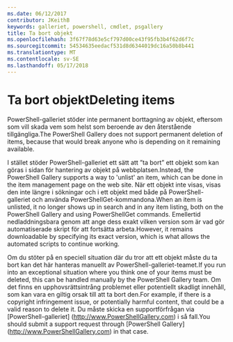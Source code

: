 ```yaml
---
ms.date: 06/12/2017
contributor: JKeithB
keywords: galleriet, powershell, cmdlet, psgallery
title: Ta bort objekt
ms.openlocfilehash: 3f67f78d63e5cf797d00ce43f95fb3b4f62d6f7c
ms.sourcegitcommit: 54534635eedacf531d8d6344019dc16a50b8b441
ms.translationtype: MT
ms.contentlocale: sv-SE
ms.lasthandoff: 05/17/2018
---
```

# <a name="deleting-items"></a><span data-ttu-id="3702f-103">Ta bort objekt</span><span class="sxs-lookup"><span data-stu-id="3702f-103">Deleting items</span></span>

<span data-ttu-id="3702f-104">PowerShell-galleriet stöder inte permanent borttagning av objekt, eftersom som vill skada vem som helst som beroende av den återstående tillgängliga.</span><span class="sxs-lookup"><span data-stu-id="3702f-104">The PowerShell Gallery does not support permanent deletion of items, because that would break anyone who is depending on it remaining available.</span></span>

<span data-ttu-id="3702f-105">I stället stöder PowerShell-galleriet ett sätt att ”ta bort” ett objekt som kan göras i sidan för hantering av objekt på webbplatsen.</span><span class="sxs-lookup"><span data-stu-id="3702f-105">Instead, the PowerShell Gallery supports a way to 'unlist' an item, which can be done in the item management page on the web site.</span></span>
<span data-ttu-id="3702f-106">När ett objekt inte visas, visas den inte längre i sökningar och i ett objekt med både på PowerShell-galleriet och använda PowerShellGet-kommandona.</span><span class="sxs-lookup"><span data-stu-id="3702f-106">When an item is unlisted, it no longer shows up in search and in any item listing, both on the PowerShell Gallery and using PowerShellGet commands.</span></span>
<span data-ttu-id="3702f-107">Emellertid nedladdningsbara genom att ange dess exakt vilken version som är vad gör automatiserade skript för att fortsätta arbeta.</span><span class="sxs-lookup"><span data-stu-id="3702f-107">However, it remains downloadable by specifying its exact version, which is what allows the automated scripts to continue working.</span></span>

<span data-ttu-id="3702f-108">Om du stöter på en speciell situation där du tror att ett objekt måste du ta bort kan det här hanteras manuellt av PowerShell-galleriet-teamet.</span><span class="sxs-lookup"><span data-stu-id="3702f-108">If you run into an exceptional situation where you think one of your items must be deleted, this can be handled manually by the PowerShell Gallery team.</span></span>
<span data-ttu-id="3702f-109">Om det finns en upphovsrättsintrång problemet eller potentiellt skadligt innehåll, som kan vara en giltig orsak till att ta bort den.</span><span class="sxs-lookup"><span data-stu-id="3702f-109">For example, if there is a copyright infringement issue, or potentially harmful content, that could be a valid reason to delete it.</span></span>
<span data-ttu-id="3702f-110">Du måste skicka en supportförfrågan via [PowerShell-galleriet] (http://www.PowerShellGallery.com) i så fall.</span><span class="sxs-lookup"><span data-stu-id="3702f-110">You should submit a support request through [PowerShell Gallery] (http://www.PowerShellGallery.com) in that case.</span></span>